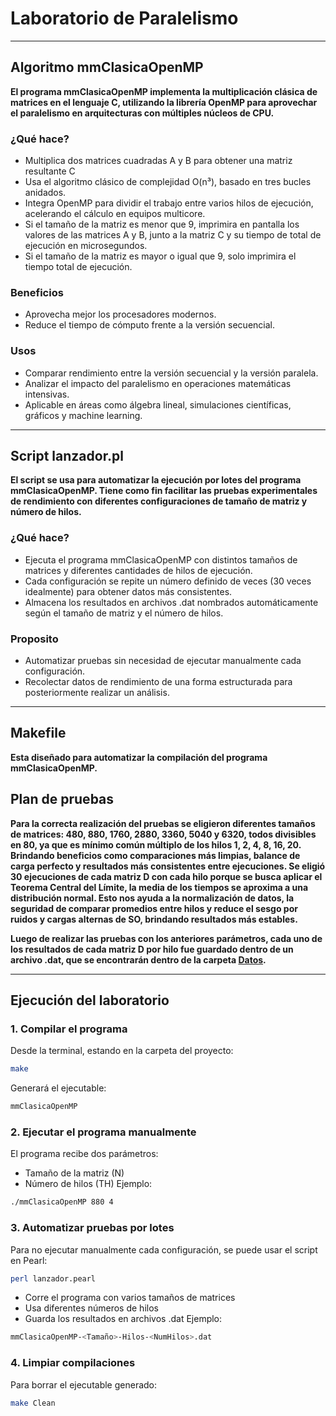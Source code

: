 # Laboratorio de Paralelismo
---
## Algoritmo mmClasicaOpenMP
**El programa mmClasicaOpenMP implementa la multiplicación clásica de matrices en el lenguaje C, utilizando la librería OpenMP
para aprovechar el paralelismo en arquitecturas con múltiples núcleos de CPU.**

### ¿Qué hace?
- Multiplica dos matrices cuadradas A y B para obtener una matriz resultante C
- Usa el algoritmo clásico de complejidad O(n³), basado en tres bucles anidados.
- Integra OpenMP para dividir el trabajo entre varios hilos de ejecución, acelerando el cálculo en equipos multicore.
- Si el tamaño de la matriz es menor que 9, imprimira en pantalla los valores de las matrices A y B, junto a la matriz
C y su tiempo de total de ejecución en microsegundos.
- Si el tamaño de la matriz es mayor o igual que 9, solo imprimira el tiempo total de ejecución.

### Beneficios
- Aprovecha mejor los procesadores modernos.
- Reduce el tiempo de cómputo frente a la versión secuencial.

### Usos
- Comparar rendimiento entre la versión secuencial y la versión paralela.
- Analizar el impacto del paralelismo en operaciones matemáticas intensivas.
- Aplicable en áreas como álgebra lineal, simulaciones científicas, gráficos y machine learning.

---

## Script lanzador.pl
**El script se usa para automatizar la ejecución por lotes del programa mmClasicaOpenMP. Tiene como fin facilitar las pruebas
experimentales de rendimiento con diferentes configuraciones de tamaño de matriz y número de hilos.**

### ¿Qué hace?
- Ejecuta el programa mmClasicaOpenMP con distintos tamaños de matrices y diferentes cantidades de hilos de ejecución.
- Cada configuración se repite un número definido de veces (30 veces idealmente) para obtener datos más consistentes.
- Almacena los resultados en archivos .dat nombrados automáticamente según el tamaño de matriz y el número de hilos.

### Proposito
- Automatizar pruebas sin necesidad de ejecutar manualmente cada configuración.
- Recolectar datos de rendimiento de una forma estructurada para posteriormente realizar un análisis.

---

## Makefile
**Esta diseñado para automatizar la compilación del programa mmClasicaOpenMP.**

## Plan de pruebas 
**Para la correcta realización del pruebas se eligieron diferentes tamaños de matrices: 480, 880, 1760, 2880, 3360, 5040 y 6320, todos divisibles en 80, ya que es mínimo común múltiplo de los hilos 1, 2, 4, 8, 16, 20.
Brindando beneficios como comparaciones más limpias, balance de carga perfecto y resultados más consistentes entre ejecuciones.
Se eligió 30 ejecuciones de cada matriz D con cada hilo porque se busca aplicar el Teorema Central del Límite, la media de los tiempos se aproxima a una distribución normal.
Esto nos ayuda a la normalización de datos, la seguridad de comparar promedios entre hilos y reduce el sesgo por ruidos y cargas alternas de SO, brindando resultados más estables.**

**Luego de realizar las pruebas con los anteriores parámetros, cada uno de los resultados de cada matriz D por hilo fue guardado dentro de un archivo .dat, que se encontrarán dentro de la carpeta [Datos](https://github.com/SergioOrtiz145/Introducci-n-a-los-Sistemas-Distribuidos/tree/main/Laboratorios/Laboratorio%20de%20Paralelismo/Datos).**

---

## Ejecución del laboratorio
### 1. Compilar el programa
Desde la terminal, estando en la carpeta del proyecto:
```bash
make
```
Generará el ejecutable:
```bash
mmClasicaOpenMP
```
### 2. Ejecutar el programa manualmente
El programa recibe dos parámetros:
- Tamaño de la matriz (N)
- Número de hilos (TH)
Ejemplo:
```bash
./mmClasicaOpenMP 880 4
```
### 3. Automatizar pruebas por lotes
Para no ejecutar manualmente cada configuración, se puede usar el script en Pearl:
```bash
perl lanzador.pearl
```
- Corre el programa con varios tamaños de matrices
- Usa diferentes números de hilos
- Guarda los resultados en archivos .dat
Ejemplo:
```bash
mmClasicaOpenMP-<Tamaño>-Hilos-<NumHilos>.dat
```
### 4. Limpiar compilaciones
Para borrar el ejecutable generado:
```bash
make Clean
```

